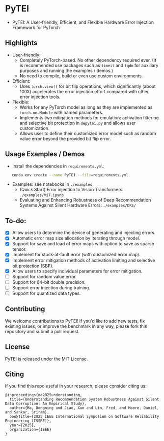 # PyTEI
- PyTEI: A User-friendly, Efficient, and Flexible Hardware Error Injection Framework for PyTorch

## Highlights
- User-friendly:
    - Completely PyTorch-based. No other dependency required ever. (It is recommended use packages such as `timeit` and `tqdm` for auxiliary purposes and running the examples / demos.)
    - No need to compile, build or even use custom environments.
- Efficient:
    - Uses `torch.view()` for bit flip operations, which significantly (about 100X) accelerates the error injection effort compared with other error injection tools.
- Flexible:
    - Works for any PyTorch model as long as they are implemented as `torch.nn.Module` with named parameters.
    - Implements two mitigation methods for emulation: activation filtering and selective bit protection in `depytei.py` and allows user customization.
    - Allows user to define their customized error model such as random value error beyond the provided bit flip error.

## Usage Examples / Demos
 - Install the dependencies in `requirements.yml`:
 ```bash
    conda env create --name PyTEI --file=requirements.yml
 ```

- Examples: see notebooks in `./examples`
    - (Quick Start) Error injection to Vision Transformers: `./examples/ViT.ipynb`
    - Evaluating and Enhancing Robustness of Deep Recommendation Systems Against Silent Hardware Errors: `./examples/DRS/`

## To-do:
- [X] Allow users to determine the device of generating and injecting errors.
- [X] Automatic error map size allocation by iterating through model.
- [X] Support for save and load of error maps with option to save as sparse tensor.
- [X] Implement for stuck-at-fault error (with customized error map).
- [X] Implement error mitigation methods of activation limiting and selective bit protection (SBP).
- [X] Allow users to specify individual parameters for error mitigation.
- [ ] Support for random value error.
- [ ] Support for 64-bit double precision.
- [ ] Support error injection during training.
- [ ] Support for quantized data types.

## Contributing

We welcome contributions to PyTEI! If you'd like to add new tests, fix existing issues, or improve the benchmark in any way, please fork this repository and submit a pull request.

## License

PyTEI is released under the MIT License.

## Citing
If you find this repo useful in your research, please consider citing us:
```
@inproceedings{ma2025understanding,
  title={Understanding Recommendation System Robustness Against Silent Data Corruption: An Empirical Study},
  author={Ma, Dongning and Jiao, Xun and Lin, Fred, and Moore, Daniel, and Sankar, Sriram},
  booktitle={2025 IEEE International Symposium on Software Reliability Engineering (ISSRE)},
  year={2025},
  organization={IEEE}
}
```
